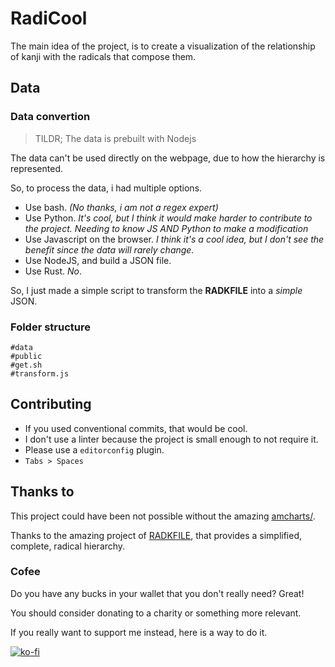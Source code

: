 # RadiCool

The main idea of the project, is to create a visualization of the relationship of kanji with the radicals that compose them.

## Data

### Data convertion

> TILDR; The data is prebuilt with Nodejs

The data can't be used directly on the webpage, due to how the hierarchy is represented.

So, to process the data, i had multiple options.

- Use bash. *(No thanks, i am not a regex expert)*
- Use Python. *It's cool, but I think it would make harder to contribute to the project. Needing to know JS AND Python to make a modification*
- Use Javascript on the browser. *I think it's a cool idea, but I don't see the benefit since the data will rarely change.*
- Use NodeJS, and build a JSON file.
- Use Rust. *No*.

So, I just made a simple script to transform the **RADKFILE** into a *simple* JSON.

### Folder structure

```
#data
#public
#get.sh
#transform.js
```

## Contributing

- If you used conventional commits, that would be cool.
- I don't use a linter because the project is small enough to not require it.
- Please use a `editorconfig` plugin.
- `Tabs > Spaces`

## Thanks to

This project could have been not possible without the amazing [amcharts/](https://www.amcharts.com/).

Thanks to the amazing project of [RADKFILE](https://www.edrdg.org/krad/kradinf.html), that provides a simplified, complete, radical hierarchy.

### Cofee

Do you have any bucks in your wallet that you don't really need? Great!

You should consider donating to a charity or something more relevant.

If you really want to support me instead, here is a way to do it.

[![ko-fi](https://www.ko-fi.com/img/githubbutton_sm.svg)](https://ko-fi.com/X8X315KOS)
